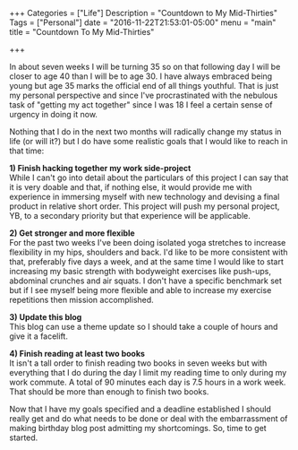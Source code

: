 +++
Categories = ["Life"]
Description = "Countdown to My Mid-Thirties"
Tags = ["Personal"]
date = "2016-11-22T21:53:01-05:00"
menu = "main"
title = "Countdown To My Mid-Thirties"

+++

In about seven weeks I will be turning 35 so on that following day I will be closer to age 40 than I will be to age 30. I have always embraced being young but age 35 marks the official end of all things youthful. That is just my personal perspective and since I've procrastinated with the nebulous task of "getting my act together" since I was 18 I feel a certain sense of urgency in doing it now.

Nothing that I do in the next two months will radically change my status in life (or will it?) but I do have some realistic goals that I would like to reach in that time:

<b>1) Finish hacking together my work side-project</b><br/>
While I can't go into detail about the particulars of this project I can say that it is very doable and that, if nothing else, it would provide me with experience in immersing myself with new technology and devising a final product in relative short order. This project will push my personal project, YB, to a secondary priority but that experience will be applicable.

<b>2) Get stronger and more flexible</b><br/>
For the past two weeks I've been doing isolated yoga stretches to increase flexibility in my hips, shoulders and back. I'd like to be more consistent with that, preferably five days a week, and at the same time I would like to start increasing my basic strength with bodyweight exercises like push-ups, abdominal crunches and air squats. I don't have a specific benchmark set but if I see myself being more flexible and able to increase my exercise repetitions then mission accomplished.

<b>3) Update this blog</b><br/>
This blog can use a theme update so I should take a couple of hours and give it a facelift.

<b>4) Finish reading at least two books</b><br/>
It isn't a tall order to finish reading two books in seven weeks but with everything that I do during the day I limit my reading time to only during my work commute. A total of 90 minutes each day is 7.5 hours in a work week. That should be more than enough to finish two books.

Now that I have my goals specified and a deadline established I should really get and do what needs to be done or deal with the embarrassment of making birthday blog post admitting my shortcomings. So, time to get started.
